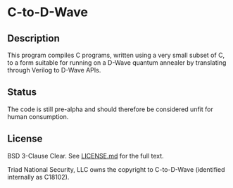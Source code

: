 C-to-D-Wave
===========

Description
-----------

This program compiles C programs, written using a very small subset of C, to a form suitable for running on a D-Wave quantum annealer by translating through Verilog to D-Wave APIs.

Status
------

The code is still pre-alpha and should therefore be considered unfit for human consumption.

License
-------

BSD 3-Clause Clear.  See [LICENSE.md](LICENSE.md) for the full text.

Triad National Security, LLC owns the copyright to C-to-D-Wave (identified internally as C18102).

